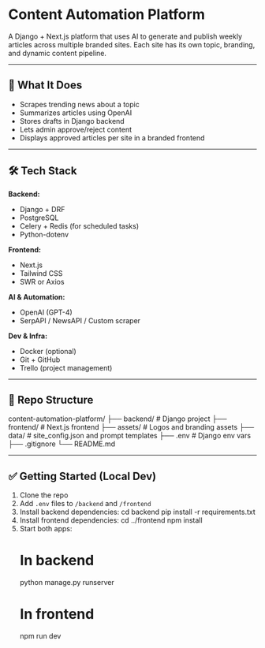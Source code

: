 # Content Automation Platform

A Django + Next.js platform that uses AI to generate and publish weekly articles across multiple branded sites. Each site has its own topic, branding, and dynamic content pipeline.

---

## 🧠 What It Does

- Scrapes trending news about a topic
- Summarizes articles using OpenAI
- Stores drafts in Django backend
- Lets admin approve/reject content
- Displays approved articles per site in a branded frontend

---

## 🛠 Tech Stack

**Backend:**
- Django + DRF
- PostgreSQL
- Celery + Redis (for scheduled tasks)
- Python-dotenv

**Frontend:**
- Next.js
- Tailwind CSS
- SWR or Axios

**AI & Automation:**
- OpenAI (GPT-4)
- SerpAPI / NewsAPI / Custom scraper

**Dev & Infra:**
- Docker (optional)
- Git + GitHub
- Trello (project management)

---

## 📁 Repo Structure

content-automation-platform/
├── backend/ # Django project
├── frontend/ # Next.js frontend
├── assets/ # Logos and branding assets
├── data/ # site_config.json and prompt templates
├── .env # Django env vars
├── .gitignore
└── README.md

---

## ✅ Getting Started (Local Dev)

1. Clone the repo
2. Add `.env` files to `/backend` and `/frontend`
3. Install backend dependencies:
    cd backend
    pip install -r requirements.txt
4. Install frontend dependencies:
    cd ../frontend
    npm install
5. Start both apps:
    # In backend
    python manage.py runserver
    # In frontend
    npm run dev
